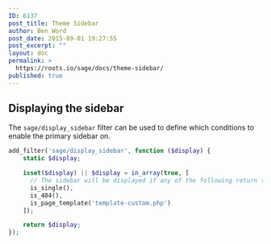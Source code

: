 ```yaml
---
ID: 6137
post_title: Theme Sidebar
author: Ben Word
post_date: 2015-09-01 19:27:55
post_excerpt: ""
layout: doc
permalink: >
  https://roots.io/sage/docs/theme-sidebar/
published: true
---
```

## Displaying the sidebar

The `sage/display_sidebar` filter can be used to define which conditions to enable the primary sidebar on.

```php
add_filter('sage/display_sidebar', function ($display) {
    static $display;

    isset($display) || $display = in_array(true, [
      // The sidebar will be displayed if any of the following return true
      is_single(),
      is_404(),
      is_page_template('template-custom.php')
    ]);

    return $display;
});
```
